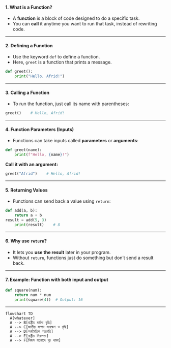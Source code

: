 #### 1. What is a Function?
- A **function** is a block of code designed to do a specific task.  
- You can **call** it anytime you want to run that task, instead of rewriting code.
---

#### 2. Defining a Function
- Use the keyword `def` to define a function.
- Here, `greet` is a function that prints a message.
```Python
def greet():
	print("Hello, Afrid!")
```
---

#### **3. Calling a Function**
- To run the function, just call its name with parentheses:
```Python
greet()    # Hello, Afrid!
```
---

#### 4. Function Parameters (Inputs)
- Functions can take inputs called **parameters** or **arguments**:
```Python
def greet(name):
	print(f"Hello, {name}!")
```

**Call it with an argument:**
```Python
greet("Afrid")    # Hello, Afrid!
```
---

#### **5. Returning Values**
- Functions can send back a value using `return`:
```Python
def add(a, b):
	return a + b
result = add(5, 3)
	print(result)    # 8
```
---

#### 6. Why use `return`?
- It lets you **use the result** later in your program.
- Without `return`, functions just do something but don’t send a result back.
---

#### 7. Example: Function with both input and output
```Python
def square(num):
	return num * num
	print(square(4))  # Output: 16
```
---

```mermaid
flowchart TD
  A[whatever]
  A --> B[রাষ্ট্রীয় মর্যাদা বৃদ্ধি]
  A --> C[জাতীয় সম্পদ সংরক্ষণ ও বৃদ্ধি]
  A --> D[অর্থনৈতিক অগ্রগতি]
  A --> E[রাষ্ট্রীয় নিরাপত্তা]
  A --> F[নিজস্ব মতবাদে দৃঢ় থাকা]
```
